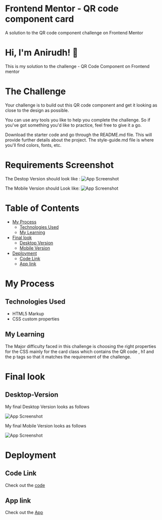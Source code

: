 
# Frontend Mentor - QR code component card

A solution to the QR code component challenge on Frontend Mentor
# Hi, I'm Anirudh! 👋
This is my solution to the challenge - QR Code Component on Frontend mentor



#  The Challenge

Your challenge is to build out this QR code component and get it looking as close to the design as possible.

You can use any tools you like to help you complete the challenge. So if you've got something you'd like to practice, feel free to give it a go.

Download the starter code and go through the README.md file. This will provide further details about the project. The style-guide.md file is where you'll find colors, fonts, etc.


# Requirements Screenshot

The Destop Version should look like :
![App Screenshot](./design/desktop-design.jpg)

The Mobile Version should Look like:
![App Screenshot](./design/mobile-design.jpg)


# Table of Contents
- [My Process](#My-Process)
    - [Technologies Used](#Technologies-Used)
    - [My Learning](#My-Learning)
- [Final look](#Final-look)   
    - [Desktop Version](#Desktop-Version)
    - [Mobile Version](#Mobile-Version)
- [Deployment](#Deployment)
    - [Code Link](#Code-Link)
    - [App link](#App-link)



# My Process
## Technologies Used
- HTML5 Markup
- CSS custom properties

## My Learning

The Major difficulty faced in this challenge is choosing the right properties
for the CSS mainly for the card class which contains the QR code , h1 and the p tags
so that it matches the requirement of the challenge.

# Final look
## Desktop-Version

My final Desktop Version looks as follows

![App Screenshot](./Webpage_Screenshot.jpg)

My final Mobile Version looks as follows

![App Screenshot](./mobile_device_View_Screenshot.jpg)

# Deployment
## Code Link
 Check out the [code](https://github.com/Haraani/FrontEnd/tree/main/QR-Code-Component) 

## App link
 
 Check out the [App](https://haraani.github.io/FrontEnd/QR-Code-Component/)